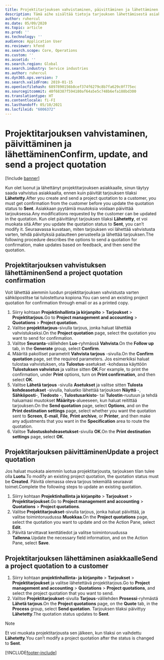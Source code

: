 ```yaml
---
title: Projektitarjouksen vahvistaminen, päivittäminen ja lähettäminen
description: Tämä aihe sisältää tietoja tarjouksen lähettämisestä asiakkaalle vahvistusta varten, muokkaamista palautteen perusteella ja sen jälkeen tarjouksen lähettämisestä uudelleen.
author: ruhercul
ms.date: 05/09/2020
ms.topic: article
ms.prod: ''
ms.technology: ''
audience: Application User
ms.reviewer: kfend
ms.search.scope: Core, Operations
ms.custom: ''
ms.assetid: ''
ms.search.region: Global
ms.search.industry: Service industries
ms.author: ruhercul
ms.dyn365.ops.version: 7
ms.search.validFrom: 2019-01-15
ms.openlocfilehash: 6897890156b8cef374f6279c8b7fa629c0f775ec
ms.sourcegitcommit: 40f68387f594180af64a5e5c748b6efa188bd300
ms.translationtype: HT
ms.contentlocale: fi-FI
ms.lasthandoff: 05/10/2021
ms.locfileid: "6006372"
---
```

# <a name="confirm-update-and-send-a-project-quotation"></a><span data-ttu-id="c44a3-103">Projektitarjouksen vahvistaminen, päivittäminen ja lähettäminen</span><span class="sxs-lookup"><span data-stu-id="c44a3-103">Confirm, update, and send a project quotation</span></span>

[!include [banner](../includes/banner.md)]

<span data-ttu-id="c44a3-104">Kun olet luonut ja lähettänyt projektitarjouksen asiakkaalle, sinun täytyy saada vahvistus asiakkaalta, ennen kuin päivität tarjouksen tilaksi **Lähetetty**.</span><span class="sxs-lookup"><span data-stu-id="c44a3-104">After you create and send a project quotation to a customer, you must get confirmation from the customer before you update the quotation status to **Sent**.</span></span> <span data-ttu-id="c44a3-105">Asiakkaan pyytämiä muutoksia voidaan päivittää tarjouksessa.</span><span class="sxs-lookup"><span data-stu-id="c44a3-105">Any modifications requested by the customer can be updated in the quotation.</span></span> <span data-ttu-id="c44a3-106">Kun olet päivittänyt tarjouksen tilaksi **Lähetetty**, et voi muokata sitä.</span><span class="sxs-lookup"><span data-stu-id="c44a3-106">After you update the quotation status to **Sent**, you can’t modify it.</span></span> <span data-ttu-id="c44a3-107">Seuraavassa kuvataan, miten tarjouksen voi lähettää vahvistusta varten, tehdä päivityksiä palautteen perusteella ja lähettää tarjouksen.</span><span class="sxs-lookup"><span data-stu-id="c44a3-107">The following procedure describes the options to send a quotation for confirmation, make updates based on feedback, and then send the quotation.</span></span>

## <a name="send-a-project-quotation-confirmation"></a><span data-ttu-id="c44a3-108">Projektitarjouksen vahvistuksen lähettäminen</span><span class="sxs-lookup"><span data-stu-id="c44a3-108">Send a project quotation confirmation</span></span>  

<span data-ttu-id="c44a3-109">Voit lähettää aiemmin luodun projektitarjouksen vahvistusta varten sähköpostitse tai tulostettuna kopiona.</span><span class="sxs-lookup"><span data-stu-id="c44a3-109">You can send an existing project quotation for confirmation through email or as a printed copy.</span></span> 

1. <span data-ttu-id="c44a3-110">Siirry kohtaan **Projektinhallinta ja kirjanpito** > **Tarjoukset** > **Projektitarjous.**</span><span class="sxs-lookup"><span data-stu-id="c44a3-110">Go to **Project management and accounting** > **Quotations** > **Project quotation.**</span></span> 
2. <span data-ttu-id="c44a3-111">Valitse **projektitarjous**-sivulla tarjous, jonka haluat lähettää vahvistukseksi.</span><span class="sxs-lookup"><span data-stu-id="c44a3-111">On the **Project quotation** page, select the quotation you want to send for confirmation.</span></span> 
3. <span data-ttu-id="c44a3-112">Valitse **Seuranta**-välilehden **Luo**-ryhmässä **Vahvista**.</span><span class="sxs-lookup"><span data-stu-id="c44a3-112">On the **Follow up** tab, in the **Generate** group, select **Confirm**.</span></span> 
4. <span data-ttu-id="c44a3-113">Määritä pakolliset parametrit **Vahvista tarjous** -sivulla.</span><span class="sxs-lookup"><span data-stu-id="c44a3-113">On the **Confirm quotation** page, set the required parameters.</span></span> <span data-ttu-id="c44a3-114">Jos esimerkiksi haluat tulostaa vahvistuksen, ota **Tulostus**-asetukset -kohdassa käyttöön **Tulostuksen vahvistus** ja valitse sitten **OK**.</span><span class="sxs-lookup"><span data-stu-id="c44a3-114">For example, to print the confirmation, under **Print** options, turn on **Print confirmation**, and then select **OK**.</span></span>
5. <span data-ttu-id="c44a3-115">Valitse **Lähetä tarjous** -sivulla **Asetukset** ja valitse sitten **Tulosta kohdeasetukset** -sivulla, haluatko lähettää tarjouksen **Näyttö** -, **Sähköposti**-, **Tiedosto** -, **Tulostusarkisto**- tai **Tulostin**-ruutuun ja tehdä haluamasi muutokset **Määritys**-alueeseen, kun haluat reitittää tarjouksen.</span><span class="sxs-lookup"><span data-stu-id="c44a3-115">On the **Send quotation** page, select **Options**, and on the **Print destination settings** page, select whether you want the quotation sent to **Screen**, **E-mail**, **File**, **Print archive**, or **Printer**, and then make any adjustments that you want in the **Specification** area to route the quotation.</span></span>
6. <span data-ttu-id="c44a3-116">Valitse **Tulostuskohdeasetukset**-sivulla **OK**.</span><span class="sxs-lookup"><span data-stu-id="c44a3-116">On the **Print destination settings** page, select **OK**.</span></span>  

## <a name="update-a-project-quotation"></a><span data-ttu-id="c44a3-117">Projektitarjouksen päivittäminen</span><span class="sxs-lookup"><span data-stu-id="c44a3-117">Update a project quotation</span></span>

<span data-ttu-id="c44a3-118">Jos haluat muokata aiemmin luotua projektitarjousta, tarjouksen tilan tulee olla **Luotu**.</span><span class="sxs-lookup"><span data-stu-id="c44a3-118">To modify an existing project quotation, the quotation status must be **Created**.</span></span> <span data-ttu-id="c44a3-119">Päivitä olemassa oleva tarjous tekemällä seuraavat toimet.</span><span class="sxs-lookup"><span data-stu-id="c44a3-119">Complete the following steps to update an existing quotation.</span></span> 

1. <span data-ttu-id="c44a3-120">Siirry kohtaan **Projektinhallinta ja kirjanpito** > **Tarjoukset** > **Projektitarjoukset**.</span><span class="sxs-lookup"><span data-stu-id="c44a3-120">Go to **Project management and accounting** > **Quotations** > **Project quotations**.</span></span>
2. <span data-ttu-id="c44a3-121">Valitse **Projektitarjoukset**-sivulla tarjous, jonka haluat päivittää, ja valitse toimintoruudussa **Muokkaa**.</span><span class="sxs-lookup"><span data-stu-id="c44a3-121">On the **Project quotations** page, select the quotation you want to update and on the Action Pane, select **Edit**.</span></span>
3. <span data-ttu-id="c44a3-122">Päivitä tarvittavat kenttätiedot ja valitse toimintoruudussa **Tallenna**.</span><span class="sxs-lookup"><span data-stu-id="c44a3-122">Update the necessary field information, and on the Action Pane, select **Save**.</span></span>  

## <a name="send-a-project-quotation-to-a-customer"></a><span data-ttu-id="c44a3-123">Projektitarjouksen lähettäminen asiakkaalle</span><span class="sxs-lookup"><span data-stu-id="c44a3-123">Send a project quotation to a customer</span></span> 

1. <span data-ttu-id="c44a3-124">Siirry kohtaan **projektinhallinta- ja kirjanpito** > **Tarjoukset** > **Projektitarjoukset** ja valitse lähetettävä projektitarjous.</span><span class="sxs-lookup"><span data-stu-id="c44a3-124">Go to **Project management and accounting** > **Quotations** > **Project quotations**, and select the project quotation that you want to send.</span></span>
2. <span data-ttu-id="c44a3-125">Valitse **Projektitarjoukset**-sivulla **Tarjous**-välilehden **Prosessi**-ryhmästä **Lähetä tarjous**.</span><span class="sxs-lookup"><span data-stu-id="c44a3-125">On the **Project quotations** page, on the **Quote** tab, in the **Process** group, select **Send quotation**.</span></span> <span data-ttu-id="c44a3-126">Tarjouksen tilaksi päivittyy **Lähetetty**.</span><span class="sxs-lookup"><span data-stu-id="c44a3-126">The quotation status updates to **Sent**.</span></span>

> [!NOTE]
> <span data-ttu-id="c44a3-127">Et voi muokata projektitarjousta sen jälkeen, kun tilaksi on vaihdettu **Lähetetty**.</span><span class="sxs-lookup"><span data-stu-id="c44a3-127">You can’t modify a project quotation after the status is changed to **Sent**.</span></span>


[!INCLUDE[footer-include](../includes/footer-banner.md)]